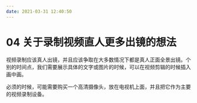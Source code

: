 ```yaml
---
date: 2021-03-31 12:40:50
---
```

# 04 关于录制视频直人更多出镜的想法

视频录制应该真人出镜，并且应该争取在大多数情况下都是真人正面全景出镜。个别的时间点，我们需要展示具体的文字或图片的时候，可以在视频剪辑的时候插入画中画。

必须的时候，可能需要购买一个高清摄像头，放在电视机上面，并且把它作为主要的视频录制设备。